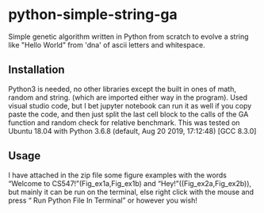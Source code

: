 # python-simple-string-ga
Simple genetic algorithm written in Python from scratch to evolve a string like "Hello World" from 'dna' of ascii letters and whitespace.

## Installation

Python3 is needed, no other libraries except the built in ones of math, random and string. (which are imported either way in the program). Used visual studio code, but I bet jupyter notebook can run it 
as well if you copy paste the code, and then just split the last cell block to the calls of the GA function and random check for relative benchmark. This was tested on Ubuntu 18.04 with Python 3.6.8 (default, Aug 20 2019, 17:12:48) 
[GCC 8.3.0]

## Usage

I have attached in the zip file some figure examples with the words “Welcome to CS547!”(Fig_ex1a,Fig_ex1b) and “Hey!”((Fig_ex2a,Fig_ex2b)), but mainly it can be run on the terminal, else right click with the mouse and press “ Run Python File In Terminal” or however you wish!
